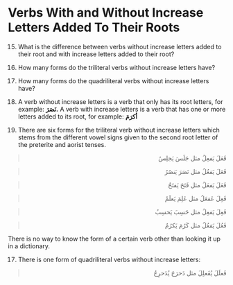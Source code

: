 Verbs With and Without Increase Letters Added To Their Roots
============================================================

15. What is the difference between verbs without increase letters added
to their root and with increase letters added to their root?

16. How many forms do the triliteral verbs without increase letters
have?

17. How many forms do the quadriliteral verbs without increase letters
have?

15. A verb without increase letters is a verb that only has its root
letters, for example: **نَصَرَ.** A verb with increase letters is a verb
that has one or more letters added to its root, for example: **أکرَمَ**

16. There are six forms for the triliteral verb without increase letters
which stems from the different vowel signs given to the second root
letter of the preterite and aorist tenses.

<blockquote dir="rtl">
  <p>
فَعَلَ یَفعِلُ مثل جَلَسَ یَجلِسُ
  </p>
</blockquote>

<blockquote dir="rtl">
  <p>
فَعَلَ یَفعُلُ مثل نَصَرَ یَنصُرُ
  </p>
</blockquote>

<blockquote dir="rtl">
  <p>
فَعَلَ یَفعَلُ مثل فَتَحَ یَفتَحُ
  </p>
</blockquote>

<blockquote dir="rtl">
  <p>
فَعِلَ عَفعَلُ مثل عَلِمَ یَعلَمُ
  </p>
</blockquote>

<blockquote dir="rtl">
  <p>
فَعِلَ یَفعِلُ مثل حَسِبَ یَحسِبُ
  </p>
</blockquote>

<blockquote dir="rtl">
  <p>
فَعُلَ یَفعُلُ مثل کَرُمَ یَکرُمُ
  </p>
</blockquote>

There is no way to know the form of a certain verb other than looking it
up in a dictionary.

17. There is one form of quadriliteral verbs without increase letters:

<blockquote dir="rtl">
  <p>
فَعلَلَ یُفَعلِلَ مثل دَحرَجَ یُدَحرِجُ
  </p>
</blockquote>


